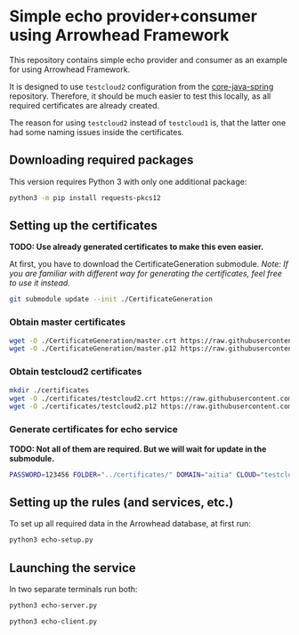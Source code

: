 # Simple echo provider+consumer using Arrowhead Framework

This repository contains simple echo provider and consumer as an example for using Arrowhead Framework.

It is designed to use `testcloud2` configuration from the [core-java-spring](https://github.com/eclipse-arrowhead/core-java-spring) repository. Therefore, it should be much easier to test this locally, as all required certificates are already created.

The reason for using `testcloud2` instead of `testcloud1` is, that the latter one had some naming issues inside the certificates.

## Downloading required packages

This version requires Python 3 with only one additional package:

```sh
python3 -m pip install requests-pkcs12
```

## Setting up the certificates
**TODO: Use already generated certificates to make this even easier.**

At first, you have to download the CertificateGeneration submodule.
_Note: If you are familiar with different way for generating the certificates, feel free to use it instead._

```sh
git submodule update --init ./CertificateGeneration
```

### Obtain master certificates

```sh
wget -O ./CertificateGeneration/master.crt https://raw.githubusercontent.com/eclipse-arrowhead/core-java-spring/master/certificates/master.crt
wget -O ./CertificateGeneration/master.p12 https://raw.githubusercontent.com/eclipse-arrowhead/core-java-spring/master/certificates/master.p12
```

### Obtain testcloud2 certificates

```sh
mkdir ./certificates
wget -O ./certificates/testcloud2.crt https://raw.githubusercontent.com/eclipse-arrowhead/core-java-spring/master/certificates/testcloud2/testcloud2.crt
wget -O ./certificates/testcloud2.p12 https://raw.githubusercontent.com/eclipse-arrowhead/core-java-spring/master/certificates/testcloud2/testcloud2.p12
```

### Generate certificates for echo service
**TODO: Not all of them are required. But we will wait for update in the submodule.**

```sh
PASSWORD=123456 FOLDER="../certificates/" DOMAIN="aitia" CLOUD="testcloud2" bash ./CertificateGeneration/generate.sh -a echo_server echo_client
```

## Setting up the rules (and services, etc.)

To set up all required data in the Arrowhead database, at first run:

```sh
python3 echo-setup.py
```

## Launching the service

In two separate terminals run both:

```sh
python3 echo-server.py
```

```sh
python3 echo-client.py
```